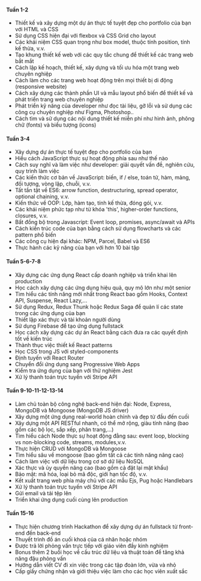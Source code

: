 #### Tuần 1-2
- Thiết kế và xây dựng một dự án thực tế tuyệt đẹp cho portfolio của bạn với HTML và CSS
- Sử dụng CSS hiện đại với flexbox và CSS Grid cho layout
- Các khái niệm CSS quan trọng như box model, thuộc tính position, tính kế thừa, v.v.
- Tạo khung thiết kế web với các quy tắc chung để thiết kế các trang web bắt mắt
- Cách lập kế hoạch, thiết kế, xây dựng và tối ưu hóa một trang web chuyên nghiệp
- Cách làm cho các trang web hoạt động trên mọi thiết bị di động (responsive website)
- Cách xây dựng các thành phần UI và mẫu layout phổ biến để thiết kế và phát triển trang web chuyên nghiệp
-  Phát triển kỹ năng của developer như đọc tài liệu, gỡ lỗi và sử dụng các công cụ chuyên nghiệp như Figma, Photoshop..
- Cách tìm và sử dụng các nội dung thiết kế miễn phí như hình ảnh, phông chữ (fonts) và biểu tượng (icons)

#### Tuần 3-4

- Xây dựng dự án thực tế tuyệt đẹp cho portfolio của bạn
- Hiểu cách JavaScript thực sự hoạt động phía sau như thế nào
- Cách suy nghĩ và làm việc như developer: giải quyết vấn đề, nghiên cứu, quy trình làm việc
- Các kiến thức cơ bản về JavaScript: biến, if / else, toán tử, hàm, mảng, đối tượng, vòng lặp, chuỗi, v.v.
- Tất tần tật về ES6:  arrow function, destructuring, spread operator, optional chaining, v.v.
- Kiến thức về OOP: Lớp, hàm tạo, tính kế thừa, đóng gói, v.v.
- Các khái niệm phức tạp như từ khóa 'this', higher-order functions, closures, v.v.
- Bất đồng bộ trong Javascript: Event loop, promises, async/await và APIs
- Cách kiến trúc code của bạn bằng cách sử dụng flowcharts và các pattern phổ biến 
- Các công cụ hiện đại khác: NPM, Parcel, Babel và ES6
- Thực hành các kỹ năng của bạn với hơn 10 bài tập


#### Tuần 5-6-7-8
- Xây dựng các ứng dụng React cấp doanh nghiệp và triển khai lên production
- Học cách xây dựng các ứng dụng hiệu quả, quy mô lớn như một senior
- Tìm hiểu các tính năng mới nhất trong React bao gồm Hooks, Context API, Suspense, React Lazy,...
- Sử dụng Redux, Redux Thunk hoặc Redux Saga để quản lí các state trong các ứng dụng của bạn
- Thiết lập xác thực và tài khoản người dùng
- Sử dụng Firebase để tạo ứng dụng fullstack
- Học cách xây dựng các dự án React bằng cách đưa ra các quyết định tốt về kiến trúc
- Thành thục việc thiết kế React patterns
- Học CSS trong JS với styled-components
- Định tuyến với React Router
- Chuyển đổi ứng dụng sang Progressive Web Apps
- Kiểm tra ứng dụng của bạn với thử nghiệm Jest
- Xử lý thanh toán trực tuyến với Stripe API

#### Tuần 9-10-11-12-13-14

- Làm chủ toàn bộ công nghệ back-end hiện đại: Node, Express, MongoDB và Mongoose (MongoDB JS driver)
- Xây dựng một ứng dụng real-world hoàn chỉnh và đẹp từ đầu đến cuối
- Xây dựng một API RESTful nhanh, có thể mở rộng, giàu tính năng (bao gồm các bộ lọc, sắp xếp, phân trang,...)
- Tìm hiểu cách Node thực sự hoạt động đằng sau: event loop, blocking vs non-blocking code, streams, modules,v.v.
- Thực hiện CRUD với MongoDB và Mongoose
- Tìm hiểu sâu về mongoose (bao gồm tất cả các tính năng nâng cao)
- Cách làm việc với dữ liệu trong cơ sở dữ liệu NoSQL
- Xác thực và ủy quyền nâng cao (bao gồm cả đặt lại mật khẩu)
- Bảo mật: mã hóa, loại bỏ mã độc, giới hạn tốc độ, v.v.
- Kết xuất trang web phía máy chủ với các mẫu Ejs, Pug hoặc Handlebars
- Xử lý thanh toán trực tuyến với Stripe API
- Gửi email và tải tệp lên
- Triển khai ứng dụng cuối cùng lên production

#### Tuần 15-16
- Thực hiện chương trình Hackathon để xây dựng dự án fullstack từ front-end đến back-end
- Thuyết trình đồ án cuối khoá của cá nhân hoặc nhóm
- Được trả lời phỏng vấn trực tiếp với giáo viên đầy kinh nghiệm
- Bonus thêm 2 buổi học về cấu trúc dữ liệu và thuật toán để tăng khả năng đậu phỏng vấn
- Hướng dẫn viết CV đi xin việc trong các tập đoàn lớn, vừa và nhỏ
- Cấp giấy chứng nhận và giới thiệu việc làm cho các học viên xuất sắc
